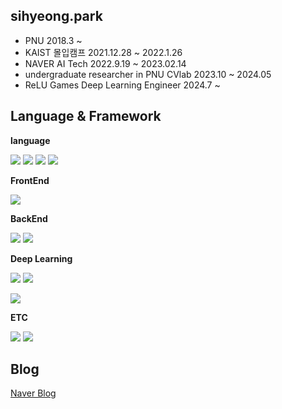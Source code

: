 ## sihyeong.park
- PNU 2018.3 ~
- KAIST 몰입캠프 2021.12.28 ~ 2022.1.26
- NAVER AI Tech 2022.9.19 ~ 2023.02.14
- undergraduate researcher in PNU CVlab 2023.10 ~ 2024.05
- ReLU Games Deep Learning Engineer 2024.7 ~

## Language & Framework

**language**

<img src="https://img.shields.io/badge/Python-3776AB?style=flat&logo=Python&logoColor=white"/> <img src="https://img.shields.io/badge/JavaScript-F7DF1E?style=flat&logo=JavaScript&logoColor=white"/> <img src="https://img.shields.io/badge/C-A8B9CC?style=flat&logo=C&logoColor=white"/> <img src="https://img.shields.io/badge/Go-00ADD8?style=flat&logo=Go&logoColor=white"/>

**FrontEnd**

<img src="https://img.shields.io/badge/React-61DAFB?style=flat&logo=React&logoColor=white"/>

**BackEnd**

<img src="https://img.shields.io/badge/Django-092E20?style=flat&logo=Django&logoColor=white"/> <img src="https://img.shields.io/badge/FastAPI-05988a?style=flat&logo=fastapi&logoColor=white"/>

**Deep Learning**

<img src="https://img.shields.io/badge/PyTorch-EE4C2C?style=flat&logo=PyTorch&logoColor=white"/> <img src="https://img.shields.io/badge/lightning-792EE5?style=flat&logo=lightning&logoColor=white"/>

<img src="https://img.shields.io/badge/W&B-FFBE00?style=flat&logo=weightsandbiases&logoColor=white"/>



**ETC**

<img src="https://img.shields.io/badge/GitHub Actions-2088FF?style=flat&logo=githubactions&logoColor=white"/> <img src="https://img.shields.io/badge/docker-2496ED?style=flat&logo=Docker&logoColor=white"/>

## Blog
[Naver Blog](https://blog.naver.com/bshlab671)
